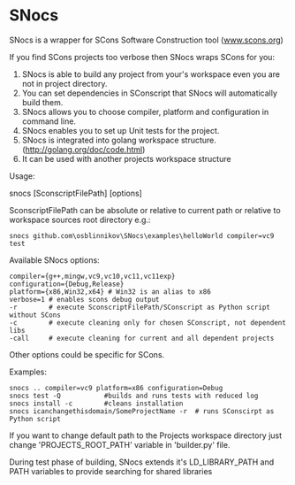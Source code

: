 SNocs
=====

SNocs is a wrapper for SCons Software Construction tool (www.scons.org)

If you find SCons projects too verbose then SNocs wraps SCons for you:

1. SNocs is able to build any project from your's workspace even you are not in project directory.
2. You can set dependencies in SConscript that SNocs will automatically build them.
3. SNocs allows you to choose compiler, platform and configuration in command line.
4. SNocs enables you to set up Unit tests for the project.
5. SNocs is integrated into golang workspace structure. (http://golang.org/doc/code.html)
6. It can be used with another projects workspace structure

Usage:

snocs [SconscriptFilePath] [options]

SconscriptFilePath can be absolute or relative to current path or 
relative to workspace sources root directory e.g.:

    snocs github.com\osblinnikov\SNocs\examples\helloWorld compiler=vc9 test

Available SNocs options:

    compiler={g++,mingw,vc9,vc10,vc11,vc11exp}
    configuration={Debug,Release}
    platform={x86,Win32,x64} # Win32 is an alias to x86
    verbose=1 # enables scons debug output
    -r        # execute SconscriptFilePath/SConscript as Python script without SCons
    -c        # execute cleaning only for chosen SConscript, not dependent libs
    -call     # execute cleaning for current and all dependent projects
    
Other options could be specific for SCons. 

Examples:

    snocs .. compiler=vc9 platform=x86 configuration=Debug
    snocs test -Q           #builds and runs tests with reduced log
    snocs install -c        #cleans installation
    snocs icanchangethisdomain/SomeProjectName -r  # runs SConscirpt as Python script

If you want to change default path to the Projects workspace directory just change 'PROJECTS_ROOT_PATH' variable in 'builder.py' file. 

During test phase of building, SNocs extends it's LD_LIBRARY_PATH and PATH variables to provide searching for shared libraries
